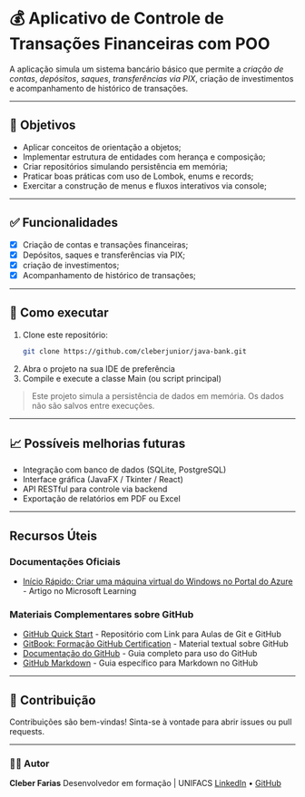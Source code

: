 # 💰 Aplicativo de Controle de Transações Financeiras com POO

A aplicação simula um sistema bancário básico que permite a *criação de contas*, *depósitos*, *saques*, *transferências via PIX*, criação de investimentos e acompanhamento de histórico de transações.

---
## 🚀 Objetivos

- Aplicar conceitos de orientação a objetos;
- Implementar estrutura de entidades com herança e composição;
- Criar repositórios simulando persistência em memória;
- Praticar boas práticas com uso de Lombok, enums e records;
- Exercitar a construção de menus e fluxos interativos via console;

---
## ✅ Funcionalidades

- [x] Criação de contas e transações financeiras;
- [x] Depósitos, saques e transferências via PIX;
- [x] criação de investimentos;
- [x] Acompanhamento de histórico de transações;

---
## 🧪 Como executar

1. Clone este repositório:
   ```bash
   git clone https://github.com/cleberjunior/java-bank.git
2. Abra o projeto na sua IDE de preferência
3. Compile e execute a classe Main (ou script principal)

> Este projeto simula a persistência de dados em memória. Os dados não são salvos entre execuções.

---
## 📈 Possíveis melhorias futuras

- Integração com banco de dados (SQLite, PostgreSQL)
- Interface gráfica (JavaFX / Tkinter / React)
- API RESTful para controle via backend
- Exportação de relatórios em PDF ou Excel

---
## Recursos Úteis
### Documentações Oficiais
- [Início Rápido: Criar uma máquina virtual do Windows no Portal do Azure](https://learn.microsoft.com/pt-br/azure/virtual-machines/windows/quick-create-portal) - Artigo no Microsoft Learning

### Materiais Complementares sobre GitHub
- [GitHub Quick Start](https://learn.microsoft.com/pt-br/azure/virtual-machines/windows/quick-create-portal) - Repositório com Link para Aulas de Git e GitHub 
- [GitBook: Formação GitHub Certification](https://aline-antunes.gitbook.io/formacao-fundamentos-github) - Material textual sobre GitHub
- [Documentação do GitHub](https://docs.github.com/) - Guia completo para uso do GitHub 
- [GitHub Markdown](https://docs.github.com/pt/get-started/writing-on-github/getting-started-with-writing-and-formatting-on-github/basic-writing-and-formatting-syntax) - Guia específico para Markdown no GitHub 

---
## 🤝 Contribuição
Contribuições são bem-vindas! Sinta-se à vontade para abrir issues ou pull requests.

---
### 👨‍💻 Autor
**Cleber Farias**
Desenvolvedor em formação | UNIFACS
[LinkedIn](https://www.linkedin.com/in/cleberfarias/) • [GitHub](https://github.com/cleberjunior)
